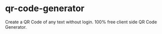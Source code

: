 # qr-code-generator
Create a QR Code of any text without login. 100% free client side QR Code Generator.
